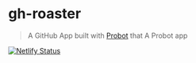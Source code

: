 # gh-roaster

> A GitHub App built with [Probot](https://github.com/probot/probot) that A Probot app

[![Netlify Status](https://api.netlify.com/api/v1/badges/1495faf0-e827-4eb9-9463-f363a77f2bbc/deploy-status)](https://app.netlify.com/sites/gh-roaster/deploys)